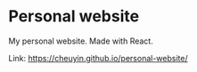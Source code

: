 # Personal website

My personal website. Made with React.

Link: https://cheuyin.github.io/personal-website/
